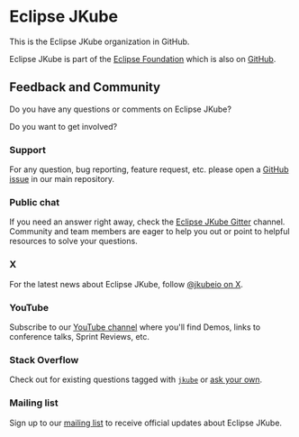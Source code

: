 # Eclipse JKube

This is the Eclipse JKube organization in GitHub.

Eclipse JKube is part of the [Eclipse Foundation](https://eclipse.org) which is also on [GitHub](https://github.com/eclipse).


## Feedback and Community

Do you have any questions or comments on Eclipse JKube?

Do you want to get involved?


### Support

For any question, bug reporting, feature request, etc. please open a
[GitHub issue](https://github.com/eclipse-jkube/jkube/issues/new) in our main repository.

### Public chat

If you need an answer right away, check the [Eclipse JKube Gitter](https://gitter.im/eclipse/jkube) channel.
Community and team members are eager to help you out or point to helpful resources to solve your questions.

### X

For the latest news about Eclipse JKube, follow [@jkubeio on X](https://x.com/jkubeio).

### YouTube

Subscribe to our [YouTube channel](https://www.youtube.com/channel/UCpU2tjgpfkTVgeDq-DBSV7A) where you'll
find Demos, links to conference talks, Sprint Reviews, etc.

### Stack Overflow

Check out for existing questions tagged with [`jkube`](https://stackoverflow.com/questions/tagged/jkube) or
[ask your own](https://stackoverflow.com/questions/ask?tags=jkube).

### Mailing list

Sign up to our [mailing list](https://accounts.eclipse.org/mailing-list/jkube-dev) to receive official updates about
Eclipse JKube.
